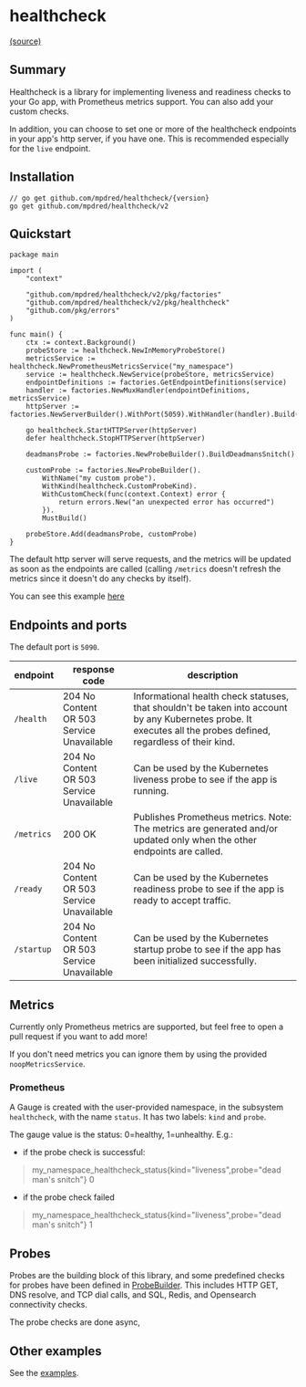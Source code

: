 # healthcheck

[(source)](https://github.com/mpdred/healthcheck)

## Summary

Healthcheck is a library for implementing liveness and readiness checks to your Go app, with Prometheus metrics support.
You can also add your custom checks.

In addition, you can choose to set one or more of the healthcheck endpoints in your app's http server, if you have one. This is recommended especially for the `live` endpoint.

## Installation

```shell
// go get github.com/mpdred/healthcheck/{version}
go get github.com/mpdred/healthcheck/v2
```

## Quickstart

```golang
package main

import (
	"context"

	"github.com/mpdred/healthcheck/v2/pkg/factories"
	"github.com/mpdred/healthcheck/v2/pkg/healthcheck"
	"github.com/pkg/errors"
)

func main() {
	ctx := context.Background()
	probeStore := healthcheck.NewInMemoryProbeStore()
	metricsService := healthcheck.NewPrometheusMetricsService("my_namespace")
	service := healthcheck.NewService(probeStore, metricsService)
	endpointDefinitions := factories.GetEndpointDefinitions(service)
	handler := factories.NewMuxHandler(endpointDefinitions, metricsService)
	httpServer := factories.NewServerBuilder().WithPort(5059).WithHandler(handler).Build(ctx)

	go healthcheck.StartHTTPServer(httpServer)
	defer healthcheck.StopHTTPServer(httpServer)

	deadmansProbe := factories.NewProbeBuilder().BuildDeadmansSnitch()

	customProbe := factories.NewProbeBuilder().
		WithName("my custom probe").
		WithKind(healthcheck.CustomProbeKind).
		WithCustomCheck(func(context.Context) error {
			return errors.New("an unexpected error has occurred")
		}).
		MustBuild()

	probeStore.Add(deadmansProbe, customProbe)
}
```

The default http server will serve requests, and the metrics will be updated as soon as the endpoints are called (calling `/metrics` doesn't refresh the metrics since it doesn't do any checks by itself).

You can see this example [here](./examples/sandbox.go)

## Endpoints and ports

The default port is `5090`.

| endpoint   | response code                                  | description                                                                                                                                                      |
|------------|------------------------------------------------|------------------------------------------------------------------------------------------------------------------------------------------------------------------|
| `/health`  | 204 No Content <br/>OR 503 Service Unavailable | Informational health check statuses, that shouldn't be taken into account by any Kubernetes probe. It executes all the probes defined, regardless of their kind. |
| `/live`    | 204 No Content <br/>OR 503 Service Unavailable | Can be used by the Kubernetes liveness probe to see if the app is running.                                                                                       |
| `/metrics` | 200 OK                                         | Publishes Prometheus metrics. Note: The metrics are generated and/or updated only when the other endpoints are called.                                           |
| `/ready`   | 204 No Content <br/>OR 503 Service Unavailable | Can be used by the Kubernetes readiness probe to see if the app is ready to accept traffic.                                                                      |
| `/startup` | 204 No Content <br/>OR 503 Service Unavailable | Can be used by the Kubernetes startup probe to see if the app has been initialized successfully.                                                                 |

## Metrics

Currently only Prometheus metrics are supported, but feel free to open a pull request if you want to add more!

If you don't need metrics you can ignore them by using the provided `noopMetricsService`.

### Prometheus

A Gauge is created with the user-provided namespace, in the subsystem `healthcheck`, with the name `status`. It has two labels: `kind` and `probe`.

The gauge value is the status: 0=healthy, 1=unhealthy.
E.g.:

- if the probe check is successful:

> my_namespace_healthcheck_status{kind="liveness",probe="dead man's snitch"} 0

- if the probe check failed

> my_namespace_healthcheck_status{kind="liveness",probe="dead man's snitch"} 1

## Probes

Probes are the building block of this library, and some predefined checks for probes have been defined in [ProbeBuilder](./pkg/factories/ProbeBuilder). This includes HTTP GET, DNS resolve, and TCP dial calls, and SQL, Redis, and Opensearch connectivity checks.

The probe checks are done async,

## Other examples

See the [examples](./examples/README.md).

